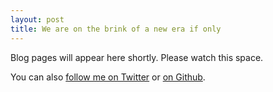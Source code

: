 ```yaml
---
layout: post
title: We are on the brink of a new era if only
---
```


Blog pages will appear here shortly. Please watch this space.

You can also [follow me on Twitter](https://twitter.com/morungos) or [on Github](https://github.com/morungos).

